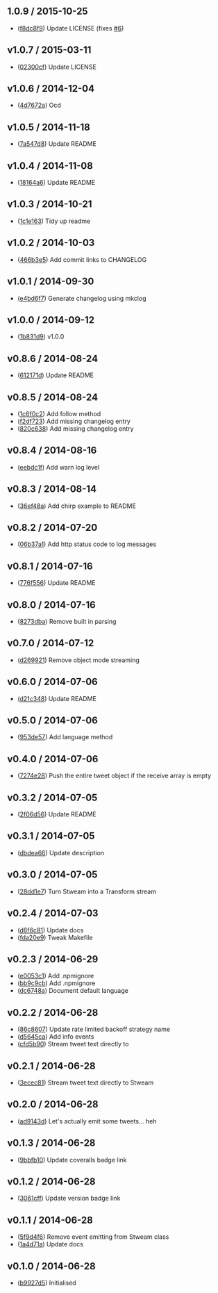 ## 1.0.9 / 2015-10-25

 * ([f8dc8f9](https://github.com/tanem/stweam/commit/f8dc8f98d64be3983526ce3cbc7f7b48fed95865)) Update LICENSE (fixes [#6](https://github.com/tanem/stweam/issues/6))

## v1.0.7 / 2015-03-11

 * ([02300cf](https://github.com/tanem/stweam/commit/02300cf9f8ab610888a9646506161f174cd4e6ec)) Update LICENSE

## v1.0.6 / 2014-12-04

 * ([4d7672a](https://github.com/tanem/stweam/commit/4d7672ab311a42c70f296ac91fbb111ad43500cc)) Ocd

## v1.0.5 / 2014-11-18

 * ([7a547d8](https://github.com/tanem/stweam/commit/7a547d82bbcfef4a68a51c4135e2de86a9afc2c0)) Update README

## v1.0.4 / 2014-11-08

 * ([18164a6](https://github.com/tanem/stweam/commit/18164a6db489a08bedb7003278d39f2ff6cf7a25)) Update README

## v1.0.3 / 2014-10-21

 * ([1c1e163](https://github.com/tanem/stweam/commit/1c1e16312c15f3421645802fb57b084a14f8f8d9)) Tidy up readme

## v1.0.2 / 2014-10-03

 * ([466b3e5](https://github.com/tanem/stweam/commit/466b3e5f215a353310e7181211054c7203822c5c)) Add commit links to CHANGELOG

## v1.0.1 / 2014-09-30

 * ([e4bd6f7](https://github.com/tanem/stweam/commit/e4bd6f7462755f68fece8cb0700d1ef65d3da1f2)) Generate changelog using mkclog

## v1.0.0 / 2014-09-12

 * ([1b831d9](https://github.com/tanem/stweam/commit/1b831d938eb43918b0b73167c93ac8cfb5c9d1d2)) v1.0.0

## v0.8.6 / 2014-08-24

 * ([612171d](https://github.com/tanem/stweam/commit/612171d3474bd1079c73315d790a532bd6d24bf3)) Update README

## v0.8.5 / 2014-08-24

 * ([1c6f0c2](https://github.com/tanem/stweam/commit/1c6f0c26406583cf4688b0025881c7cf501b3612)) Add follow method
 * ([f2df723](https://github.com/tanem/stweam/commit/f2df723fc45ac7be3b706b5caeec1ab935390088)) Add missing changelog entry
 * ([820c638](https://github.com/tanem/stweam/commit/820c63867bfad9f8158031ebdd054046a9f2c09c)) Add missing changelog entry

## v0.8.4 / 2014-08-16

 * ([eebdc1f](https://github.com/tanem/stweam/commit/eebdc1fba0cfa66e8161d224f35f54ffdbc3d029)) Add warn log level

## v0.8.3 / 2014-08-14

 * ([36ef48a](https://github.com/tanem/stweam/commit/36ef48af63d7605df4b88bccdb31d6f857b94bea)) Add chirp example to README

## v0.8.2 / 2014-07-20

 * ([06b37a1](https://github.com/tanem/stweam/commit/06b37a1aa5c8414738867fddea12f3d2d29b7df8)) Add http status code to log messages

## v0.8.1 / 2014-07-16

 * ([776f556](https://github.com/tanem/stweam/commit/776f556f341dc27a9a24b07baee2ab123a97d459)) Update README

## v0.8.0 / 2014-07-16

 * ([8273dba](https://github.com/tanem/stweam/commit/8273dbac5cace9efc469a64b5e990ad507dcb561)) Remove built in parsing

## v0.7.0 / 2014-07-12

 * ([d269921](https://github.com/tanem/stweam/commit/d269921eb34d4ce2bc7769f7c21d33f37f53f0ea)) Remove object mode streaming

## v0.6.0 / 2014-07-06

 * ([d21c348](https://github.com/tanem/stweam/commit/d21c348d5582954f0e00b9ca2b3c5e8407245ac3)) Update README

## v0.5.0 / 2014-07-06

 * ([953de57](https://github.com/tanem/stweam/commit/953de57dedc015081e66b2b49845506517ef3c08)) Add language method

## v0.4.0 / 2014-07-06

 * ([7274e28](https://github.com/tanem/stweam/commit/7274e286a6cc8dfb36cf51cdfb55dfe67a2558ad)) Push the entire tweet object if the receive array is empty

## v0.3.2 / 2014-07-05

 * ([2f06d56](https://github.com/tanem/stweam/commit/2f06d56e15a4a38ee3fadc62fc2737d18812b140)) Update README

## v0.3.1 / 2014-07-05

 * ([dbdea66](https://github.com/tanem/stweam/commit/dbdea668f8eebca410ecb28a55a97e76ef678d3a)) Update description

## v0.3.0 / 2014-07-05

 * ([28dd1e7](https://github.com/tanem/stweam/commit/28dd1e7846ab099bcc3e8bae9b4e1bd1a07ef6b7)) Turn Stweam into a Transform stream

## v0.2.4 / 2014-07-03

 * ([d6f6c81](https://github.com/tanem/stweam/commit/d6f6c81c4ff9e0b8fb2f85f3e54b77db8d8cf1b7)) Update docs
 * ([fda20e9](https://github.com/tanem/stweam/commit/fda20e9d32f0f596bd08f573eed59a92d051e946)) Tweak Makefile

## v0.2.3 / 2014-06-29

 * ([e0053c1](https://github.com/tanem/stweam/commit/e0053c1a05b323144cc8d867f416e2440b1f8f7e)) Add .npmignore
 * ([bb9c9cb](https://github.com/tanem/stweam/commit/bb9c9cbdfd727a8be9d65dbebc145381a507439c)) Add .npmignore
 * ([dc6748a](https://github.com/tanem/stweam/commit/dc6748ae87d4fcc21f341ba41d7416fdb8d60a4e)) Document default language

## v0.2.2 / 2014-06-28

 * ([86c8607](https://github.com/tanem/stweam/commit/86c8607cb8459575b29957a56e04039e3e18ae97)) Update rate limited backoff strategy name
 * ([d5645ca](https://github.com/tanem/stweam/commit/d5645ca6e8449873186d14adbe97e70701be0253)) Add info events
 * ([cfd5b90](https://github.com/tanem/stweam/commit/cfd5b90f85bce4a490e2a242e00b571d418005cd)) Stream tweet text directly to

## v0.2.1 / 2014-06-28

 * ([3ecec81](https://github.com/tanem/stweam/commit/3ecec812455c83edc3b751354507e78a01670297)) Stream tweet text directly to Stweam

## v0.2.0 / 2014-06-28

 * ([ad9143d](https://github.com/tanem/stweam/commit/ad9143dd2702e1fb767de0d7090c6fecc0278f52)) Let's actually emit some tweets... heh

## v0.1.3 / 2014-06-28

 * ([9bbfb10](https://github.com/tanem/stweam/commit/9bbfb10915163164e45a51a6d9e5bd2eb65fcc5f)) Update coveralls badge link

## v0.1.2 / 2014-06-28

 * ([3061cff](https://github.com/tanem/stweam/commit/3061cff9e7bba4b1ff2efc0144f5a4fbfe31ae2e)) Update version badge link

## v0.1.1 / 2014-06-28

 * ([5f9d4f6](https://github.com/tanem/stweam/commit/5f9d4f67b6dcddf66b323964baaf5a187a4140eb)) Remove event emitting from Stweam class
 * ([1a4d71a](https://github.com/tanem/stweam/commit/1a4d71ad22b5071c6e110de38a693337f609f56d)) Update docs

## v0.1.0 / 2014-06-28

 * ([b9927d5](https://github.com/tanem/stweam/commit/b9927d5f66f94de3c8c93d43ba36a01edadcc7c1)) Initialised
